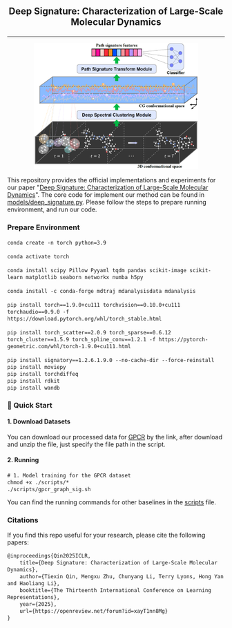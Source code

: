 <h2 align="center">
<p> Deep Signature: Characterization of Large-Scale Molecular Dynamics</p>
</h2>

---

<p align="center">
    <img width=380 src="./figs/framework.png">
    <!-- <br>Fig 1. The overview of network architecture for Deep Signature.</br> -->
</p>


This repository provides the official implementations and experiments for our paper "[Deep Signature: Characterization of Large-Scale Molecular Dynamics](https://openreview.net/pdf?id=xayT1nn8Mg)". The core code for implement our method can be found in [models/deep_signature.py](models/deep_signature.py). Please follow the steps to prepare running environment, and run our code.

### Prepare Environment

    conda create -n torch python=3.9

    conda activate torch

    conda install scipy Pillow Pyyaml tqdm pandas scikit-image scikit-learn matplotlib seaborn networkx numba h5py

    conda install -c conda-forge mdtraj mdanalysisdata mdanalysis

    pip install torch==1.9.0+cu111 torchvision==0.10.0+cu111 torchaudio==0.9.0 -f https://download.pytorch.org/whl/torch_stable.html

    pip install torch_scatter==2.0.9 torch_sparse==0.6.12 torch_cluster==1.5.9 torch_spline_conv==1.2.1 -f https://pytorch-geometric.com/whl/torch-1.9.0+cu111.html

    pip install signatory==1.2.6.1.9.0 --no-cache-dir --force-reinstall
    pip install moviepy
    pip install torchdiffeq
    pip install rdkit
    pip install wandb




### 🚀 Quick Start


#### 1. Download Datasets

You can download our processed data for [GPCR](https://drive.google.com/file/d/1Q6H8C7GEm1m3kyzgWNdCgtBlKPSI-dwH/view?usp=drive_link) by the link, after download and unzip the file, just specify the file path in the script.


#### 2. Running
```
# 1. Model training for the GPCR dataset
chmod +x ./scripts/*
./scripts/gpcr_graph_sig.sh
```
You can find the running commands for other baselines in the [scripts](scripts) file.


### Citations
If you find this repo useful for your research, please cite the following papers:

    @inproceedings{Qin2025ICLR,
        title={Deep Signature: Characterization of Large-Scale Molecular Dynamics},
        author={Tiexin Qin, Mengxu Zhu, Chunyang Li, Terry Lyons, Hong Yan and Haoliang Li},
        booktitle={The Thirteenth International Conference on Learning Representations},
        year={2025},
        url={https://openreview.net/forum?id=xayT1nn8Mg}
    }